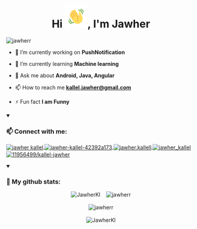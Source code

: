 <h1 align="center">Hi <img src="wave.gif" height="60px">, I'm Jawher</h1>

<p align="left">
  <img src="https://komarev.com/ghpvc/?username=jawherr&label=Profile%20views&color=0e75b6&style=flat" alt="jawherr" />
</p>

- 🔭 I’m currently working on **PushNotification**

- 🌱 I’m currently learning **Machine learning**

- 💬 Ask me about **Android, Java, Angular**

- 📫 How to reach me **kallel.jawher@gmail.com**

- ⚡ Fun fact **I am Funny**

<details open>
<summary><h3>📫 Connect with me:</h3></summary>
  <p align="left">
    <a href="https://twitter.com/kallel_jawher" target="blank"><img align="center" src="https://raw.githubusercontent.com/rahuldkjain/github-profile-readme-generator/master/src/images/icons/Social/twitter.svg" alt="jawher kallel" height="30" width="40"/>
    </a>
    <a href="https://www.linkedin.com/in/jawher-kallel-42392a173/" target="blank">
      <img align="center" src="https://raw.githubusercontent.com/rahuldkjain/github-profile-readme-generator/master/src/images/icons/Social/linked-in-alt.svg" alt="jawher-kallel-42392a173" height="30" width="40"/>
    </a>
    <a href="https://fb.com/jawher.kallell" target="blank">
      <img align="center" src="https://raw.githubusercontent.com/rahuldkjain/github-profile-readme-generator/master/src/images/icons/Social/facebook.svg" alt="jawher.kallell" height="30" width="40"/>
    </a>
    <a href="https://instagram.com/jawher_kallel" target="blank">
      <img align="center" src="https://raw.githubusercontent.com/rahuldkjain/github-profile-readme-generator/master/src/images/icons/Social/instagram.svg" alt="jawher_kallel" height="30" width="40"/>
    </a>
    <a href="https://stackoverflow.com/users/11956499/kallel-jawher" target="blank">
      <img align="center" src="https://raw.githubusercontent.com/rahuldkjain/github-profile-readme-generator/master/src/images/icons/Social/stack-overflow.svg" alt="11956499/kallel-jawher" height="30" width="40"/>
    </a>
  </p>
</details>

<details open>
<summary><h3>🔭 My github stats: </h3></summary>
  <p align="center">
    <img src="https://github-readme-stats.vercel.app/api/top-langs/?username=jawherr&layout=compact&theme=radical&langs_count=10" alt="JawherKl"/>&nbsp;&nbsp;&nbsp;
    <img src="https://github-readme-stats.vercel.app/api?username=jawherr&show_icons=true&locale=en&theme=radical&show=prs_merged" alt="jawherr"/>
    <br><br>
    <img src="https://github-profile-trophy.vercel.app/?username=jawherr&theme=radical&column=5&margin-w=15&margin-h=15" alt="jawherr"/><br><br>
    <img src="https://github-readme-streak-stats-git-main-davids-projects-ad77adcc.vercel.app/?user=jawherr&theme=radical&card_width=860" alt="JawherKl"/>
  </p> 
</details>

